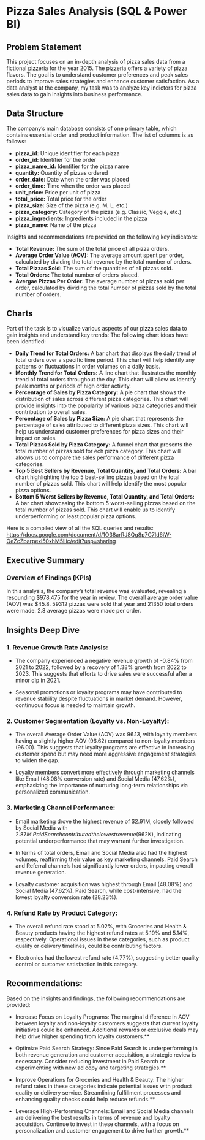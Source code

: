 # Pizza Sales Analysis (SQL & Power BI)
## Problem Statement
This project focuses on an in-depth analysis of pizza sales data from a fictional pizzeria for the year 2015. The pizzeria offers a variety of pizza flavors. The goal is to understand customer preferences and peak sales periods to improve sales strategies and enhance customer satisfaction. As a data analyst at the company, my task was to analyze key indictors for pizza sales data to gain insights into business performance. 

## Data Structure 
The company’s main database consists of one primary table, which contains essential order and product information. The list of columns is as follows: 
- **pizza_id:** Unique identifier for each pizza
- **order_id:** Identifier for the order
- **pizza_name_id:** Identifier for the pizza name
- **quantity:** Quantity of pizzas ordered
- **order_date:** Date when the order was placed
- **order_time:** Time when the order was placed
- **unit_price:** Price per unit of pizza
- **total_price:** Total price for the order
- **pizza_size:** Size of the pizza (e.g. M, L, etc.)
- **pizza_category:** Category of the pizza (e.g. Classic, Veggie, etc.)
- **pizza_ingredients:** Ingredients included in the pizza
- **pizza_name:** Name of the pizza

Insights and recommendations are provided on the following key indicators:

- **Total Revenue:** The sum of the total price of all pizza orders. 
- **Average Order Value (AOV):** The average amount spent per order, calculated by dividing the total revenue by the total number of orders. 
- **Total Pizzas Sold:** The sum of the quantities of all pizzas sold. 
- **Total Orders:** The total number of orders placed.
- **Avergae Pizzas Per Order:** The average number of pizzas sold per order, calculated by dividing the total number of pizzas sold by the total number of orders. 

## Charts 
Part of the task is to visualize various aspects of our pizza sales data to gain insights and understand key trends: The following chart ideas have been identified:
- **Daily Trend for Total Orders:** A bar chart that displays the daily trend of total orders over a specific time period. This chart will help identify any patterns or fluctuations in order volumes on a daily basis.
- **Monthly Trend for Total Orders:** A line chart that illustrates the monthly trend of total orders throughout the day. This chart will allow us identify peak months or periods of high order activity. 
- **Percentage of Sales by Pizza Category:** A pie chart that shows the distribution of sales across different pizza categories. This chart will provide insights into the popularity of various pizza categories and their contribution to overall sales. 
- **Percentage of Sales by Pizza Size:** A pie chart that represents the percentage of sales attributed to different pizza sizes. This chart will help us understand customer preferences for pizza sizes and their impact on sales. 
- **Total Pizzas Sold by Pizza Category:** A funnel chart that presents the total number of pizzas sold for ech pizza category. This chart will aloows us to compare the sales performance of different pizza categories.
- **Top 5 Best Sellers by Revenue, Total Quantity, and Total Orders:** A bar chart highlighting the top 5 best-selling pizzas based on the total number of pizzas sold. This chart will help identify the most popular pizza options.
- **Bottom 5 Worst Sellers by Revenue, Total Quantity, and Total Orders:** A bar chart showcasing the bottom 5 worst-selling pizzas based on the total number of pizzas sold. This chart will enable us to identify underperforming or least popular pizza options.

Here is a compiled view of all the SQL queries and results: https://docs.google.com/document/d/1O38arRJ8Qg8p7C7Id6iW-OeZcZbarpexl50xhM5lIic/edit?usp=sharing

## Executive Summary
### Overview of Findings (KPIs)
In this analysis, the company’s total revenue was evaluated, revealing a resounding $978,475 for the year in review. The overall average order value (AOV) was $45.8. 59312 pizzas were sold that year and 21350 total orders were made. 2.8 average pizzas were made per order.

## Insights Deep Dive
### 1. Revenue Growth Rate Analysis:

* The company experienced a negative revenue growth of -0.84% from 2021 to 2022, followed by a recovery of 1.38% growth from 2022 to 2023. This suggests that efforts to drive sales were successful after a minor dip in 2021.
  
* Seasonal promotions or loyalty programs may have contributed to revenue stability despite fluctuations in market demand. However, continuous focus is needed to maintain growth.
  
### 2. Customer Segmentation (Loyalty vs. Non-Loyalty):

* The overall Average Order Value (AOV) was 96.13, with loyalty members having a slightly higher AOV (96.62) compared to non-loyalty members (96.00). This suggests that loyalty programs are effective in increasing customer spend but may need more aggressive engagement strategies to widen the gap.
  
* Loyalty members convert more effectively through marketing channels like Email (48.08% conversion rate) and Social Media (47.62%), emphasizing the importance of nurturing long-term relationships via personalized communication.

### 3. Marketing Channel Performance:
* Email marketing drove the highest revenue of $2.91M, closely followed by Social Media with $2.87M. Paid Search contributed the lowest revenue ($962K), indicating potential underperformance that may warrant further investigation.
  
* In terms of total orders, Email and Social Media also had the highest volumes, reaffirming their value as key marketing channels. Paid Search and Referral channels had significantly lower orders, impacting overall revenue generation.
  
* Loyalty customer acquisition was highest through Email (48.08%) and Social Media (47.62%). Paid Search, while cost-intensive, had the lowest loyalty conversion rate (28.23%).

### 4. Refund Rate by Product Category:
* The overall refund rate stood at 5.02%, with Groceries and Health & Beauty products having the highest refund rates at 5.19% and 5.14%, respectively. Operational issues in these categories, such as product quality or delivery timelines, could be contributing factors.
  
* Electronics had the lowest refund rate (4.77%), suggesting better quality control or customer satisfaction in this category.
    
## Recommendations:
Based on the insights and findings, the following recommendations are provided:

* Increase Focus on Loyalty Programs: The marginal difference in AOV between loyalty and non-loyalty customers suggests that current loyalty initiatives could be enhanced. Additional rewards or exclusive deals may help drive higher spending from loyalty customers.**

* Optimize Paid Search Strategy: Since Paid Search is underperforming in both revenue generation and customer acquisition, a strategic review is necessary. Consider reducing investment in Paid Search or experimenting with new ad copy and targeting strategies.**

* Improve Operations for Groceries and Health & Beauty: The higher refund rates in these categories indicate potential issues with product quality or delivery service. Streamlining fulfillment processes and enhancing quality checks could help reduce refunds.**

* Leverage High-Performing Channels: Email and Social Media channels are delivering the best results in terms of revenue and loyalty acquisition. Continue to invest in these channels, with a focus on personalization and customer engagement to drive further growth.**

  




